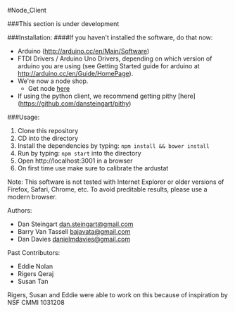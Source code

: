 #Node_Client

###This section is under development

###Installation:
####If you haven't installed the software, do that now:
- Arduino (http://arduino.cc/en/Main/Software)
- FTDI Drivers / Arduino Uno Drivers, depending on which version of arduino you are using (see Getting Started guide for arduino at http://arduino.cc/en/Guide/HomePage).
- We're now a node shop.  
   - Get node [here](http://nodejs.org/)
- If using the python client, we recommend getting pithy [here] (https://github.com/dansteingart/pithy)

###Usage:
1. Clone this repository
2. CD into the directory
3. Install the dependencies by typing: `npm install && bower install`
4. Run by typing: `npm start` into the directory
5. Open http://localhost:3001 in a browser
6. On first time use make sure to calibrate the ardustat


Note: This software is not tested with Internet Explorer or older versions of Firefox, Safari, Chrome, etc. To avoid preditable results, please use a modern browser.

Authors:
- Dan Steingart <dan.steingart@gmail.com>
- Barry Van Tassell <bajavata@gmail.com>
- Dan Davies  <danielmdavies@gmail.com>

Past Contributors:
- Eddie Nolan 
- Rigers Qeraj 
- Susan Tan 

Rigers, Susan and Eddie were able to work on this because of inspiration by NSF CMMI 1031208
